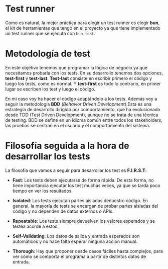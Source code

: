 # Test runner

Como es natural, la mejor práctica para elegir un test runner es elegir **bun**, el kit de herramientas que tengo en el proyecto ya que tiene implementado un test runner que se ejecuta con `bun test`.

# Metodología de test

En este objetivo tenemos que programar la lógica de negocio ya que necesitamos probarla con los tests. En su desarrollo tenemos dos opciones, **test-first** y **test-last**. **Test-last** consiste en escribir primero el código y luego los tests, como es normal. Y **test-first** es todo lo contrario, en primer lugar se escriben los test y luego el código. 

En mi caso voy ha hacer el código adaptándolo a los tests. Además voy a seguir la metodología **BDD** (*Behavior Driven Development*).Esta es una estrategia de desarrollo dirigido por comportamiento, que ha evolucionado desde TDD (Test Driven Development), aunque no se trata de una técnica de testing. BDD se define en un idioma común entre todos los stakeholders, las pruebas se centran en el usuario y el comportamiento del sistema.

# Filosofía seguida a la hora de desarrollar los tests

La filosofía que vamos a seguir para desarrollar los test es **F.I.R.S.T**:

- **Fast**: Los tests deben ejecutarse de forma rápida. De esta forma, no tiene importancia ejecutar los test muchas veces, ya que se tarda poco tiempo en ver los resultados.

- **Isolated**: Los tests ejecutan partes aisladas denuestro código. En general, la mayoría de tests se encargan de probar partes aisladas del código y no dependen de datos externos o APIs.

- **Repeatable**: Los tests siempre devuelven los valores esperados y se testea acorde a estos.

- **Self-Validating**: Los datos de salida y entrada esperados son automáticos y no hace falta esperar ninguna acción manual.

- **Thorough**: Hay que proponer desde casos fáciles hasta complejos, para ver cómo se comporta el programa a partir de distintos datos de entrada.
